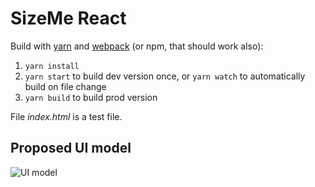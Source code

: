# SizeMe React

Build with [yarn](https://yarnpkg.com) and [webpack](https://webpack.js.org/) (or npm, that should work also):

1. `yarn install`
2. `yarn start` to build dev version once, or `yarn watch` to automatically build on file change
3. `yarn build` to build prod version

File _index.html_ is a test file.

## Proposed UI model

![UI model](Sizeme%20UI%20model.png "UI model")

